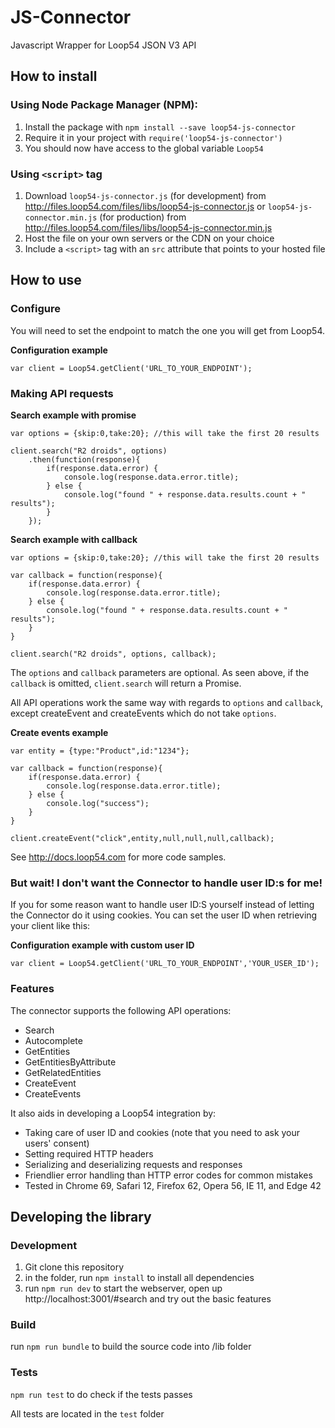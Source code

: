 # JS-Connector

Javascript Wrapper for Loop54 JSON V3 API

## How to install

### Using Node Package Manager (NPM):

1. Install the package with `npm install --save loop54-js-connector`
2. Require it in your project with `require('loop54-js-connector')`
3. You should now have access to the global variable `Loop54`

### Using `<script>` tag

1. Download `loop54-js-connector.js` (for development) from <http://files.loop54.com/files/libs/loop54-js-connector.js> or `loop54-js-connector.min.js` (for production) from <http://files.loop54.com/files/libs/loop54-js-connector.min.js>
2. Host the file on your own servers or the CDN on your choice
3. Include a `<script>` tag with an `src` attribute that points to your hosted file

## How to use

### Configure

You will need to set the endpoint to match the one you will get from Loop54.

__Configuration example__
```
var client = Loop54.getClient('URL_TO_YOUR_ENDPOINT');
```

### Making API requests

__Search example with promise__
```
var options = {skip:0,take:20}; //this will take the first 20 results

client.search("R2 droids", options)
	.then(function(response){
		if(response.data.error) {
			console.log(response.data.error.title);
		} else {
			console.log("found " + response.data.results.count + " results");
		}
	});
```

__Search example with callback__
```
var options = {skip:0,take:20}; //this will take the first 20 results

var callback = function(response){
	if(response.data.error) {
		console.log(response.data.error.title);
	} else {
		console.log("found " + response.data.results.count + " results");
	}
}

client.search("R2 droids", options, callback);
```

The `options` and `callback` parameters are optional. As seen above, if the `callback` is omitted, `client.search` will return a Promise.

All API operations work the same way with regards to `options` and `callback`, except createEvent and createEvents which do not take `options`.

__Create events example__

```
var entity = {type:"Product",id:"1234"};

var callback = function(response){
	if(response.data.error) {
		console.log(response.data.error.title);
	} else {
		console.log("success");
	}
}

client.createEvent("click",entity,null,null,null,callback);
```

See http://docs.loop54.com for more code samples.

### But wait! I don't want the Connector to handle user ID:s for me!

If you for some reason want to handle user ID:S yourself instead of letting the Connector do it using cookies. You can set the user ID when retrieving your client like this:

__Configuration example with custom user ID__
```
var client = Loop54.getClient('URL_TO_YOUR_ENDPOINT','YOUR_USER_ID');
```

### Features

The connector supports the following API operations:

- Search
- Autocomplete
- GetEntities
- GetEntitiesByAttribute
- GetRelatedEntities
- CreateEvent
- CreateEvents

It also aids in developing a Loop54 integration by:

- Taking care of user ID and cookies (note that you need to ask your users' consent)
- Setting required HTTP headers
- Serializing and deserializing requests and responses
- Friendlier error handling than HTTP error codes for common mistakes
- Tested in Chrome 69, Safari 12, Firefox 62, Opera 56, IE 11, and Edge 42

## Developing the library

### Development

1. Git clone this repository  
2. in the folder, run `npm install` to install all dependencies  
3. run `npm run dev` to start the webserver, open up http://localhost:3001/#search and try out the basic features

### Build

run `npm run bundle` to build the source code into /lib folder

### Tests

`npm run test` to do check if the tests passes

All tests are located in the `test` folder